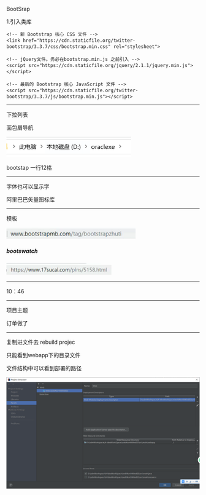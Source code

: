 

BootSrap

1.引入类库

```
<!-- 新 Bootstrap 核心 CSS 文件 -->
<link href="https://cdn.staticfile.org/twitter-bootstrap/3.3.7/css/bootstrap.min.css" rel="stylesheet">
 
<!-- jQuery文件。务必在bootstrap.min.js 之前引入 -->
<script src="https://cdn.staticfile.org/jquery/2.1.1/jquery.min.js"></script>
 
<!-- 最新的 Bootstrap 核心 JavaScript 文件 -->
<script src="https://cdn.staticfile.org/twitter-bootstrap/3.3.7/js/bootstrap.min.js"></script>

```

---

下拉列表

面包屑导航 

![image-20210618102538750](https://raw.githubusercontent.com/Leopard-S/pics_bed/master/img/image-20210618102538750.png)	

bootstap 一行12格

---

字体也可以显示字

阿里巴巴矢量图标库

---

模板

![image-20210618104038015](https://raw.githubusercontent.com/Leopard-S/pics_bed/master/img/image-20210618104038015.png)	

##### bootswatch

![image-20210618113001922](https://raw.githubusercontent.com/Leopard-S/pics_bed/master/img/image-20210618113001922.png)	

---

10：46

---

项目主题

订单做了

---

复制进文件去 rebuild projec

只能看到webapp下的目录文件

文件结构中可以看到部署的路径

![image-20210618161104129](https://raw.githubusercontent.com/Leopard-S/pics_bed/master/img/image-20210618161104129.png)